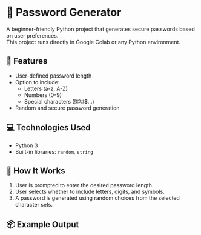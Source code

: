 # 🔐 Password Generator

A beginner-friendly Python project that generates secure passwords based on user preferences.  
This project runs directly in Google Colab or any Python environment.

## 🚀 Features

- User-defined password length
- Option to include:
  - Letters (a-z, A-Z)
  - Numbers (0-9)
  - Special characters (!@#$...)
- Random and secure password generation

## 💻 Technologies Used

- Python 3
- Built-in libraries: `random`, `string`

## 🧪 How It Works

1. User is prompted to enter the desired password length.
2. User selects whether to include letters, digits, and symbols.
3. A password is generated using random choices from the selected character sets.

## 📦 Example Output
